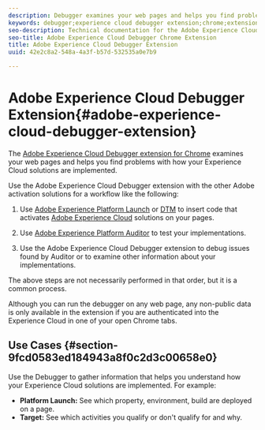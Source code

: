 ```yaml
---
description: Debugger examines your web pages and helps you find problems with how your Experience Cloud solutions are implemented
keywords: debugger;experience cloud debugger extension;chrome;extension
seo-description: Technical documentation for the Adobe Experience Cloud Debugger Chrome Extension - examine your web pages and understand problems with your Experience Cloud solution mplementations
seo-title: Adobe Experience Cloud Debugger Chrome Extension
title: Adobe Experience Cloud Debugger Extension
uuid: 42e2c8a2-548a-4a3f-b57d-532535a0e7b9

---
```


# Adobe Experience Cloud Debugger Extension{#adobe-experience-cloud-debugger-extension}

The [Adobe Experience Cloud Debugger extension for Chrome](https://chrome.google.com/webstore/detail/adobe-experience-cloud-de/ocdmogmohccmeicdhlhhgepeaijenapj) examines your web pages and helps you find problems with how your Experience Cloud solutions are implemented.

Use the Adobe Experience Cloud Debugger extension with the other Adobe activation solutions for a workflow like the following:

1. Use [Adobe Experience Platform Launch](https://docs.adobe.com/content/help/en/launch/using/overview.html) or [DTM](https://docs.adobe.com/content/help/en/dtm/using/dtm-home.html) to insert code that activates [Adobe Experience Cloud](https://docs.adobe.com/content/help/en/experience-cloud/user-guides/home.html) solutions on your pages. 

1. Use [Adobe Experience Platform Auditor](https://docs.adobe.com/content/help/en/auditor/using/overview.html) to test your implementations. 
1. Use the Adobe Experience Cloud Debugger extension to debug issues found by Auditor or to examine other information about your implementations.

The above steps are not necessarily performed in that order, but it is a common process.

Although you can run the debugger on any web page, any non-public data is only available in the extension if you are authenticated into the Experience Cloud in one of your open Chrome tabs.

## Use Cases {#section-9fcd0583ed184943a8f0c2d3c00658e0}

Use the Debugger to gather information that helps you understand how your Experience Cloud solutions are implemented. For example:

* **Platform Launch:** See which property, environment, build are deployed on a page. 
* **Target:** See which activities you qualify or don't qualify for and why.
